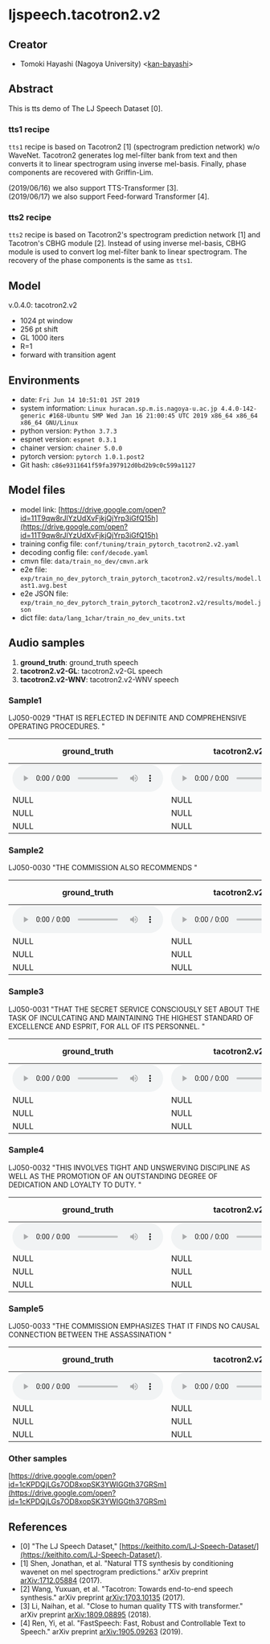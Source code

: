# ljspeech.tacotron2.v2

## Creator

- Tomoki Hayashi (Nagoya University) <[kan-bayashi](https://github.com/kan-bayashi)>  

## Abstract

This is tts demo of The LJ Speech Dataset [0].

### tts1 recipe

`tts1` recipe is based on Tacotron2 [1] (spectrogram prediction network) w/o WaveNet.
Tacotron2 generates log mel-filter bank from text and then converts it to linear spectrogram using inverse mel-basis.
Finally, phase components are recovered with Griffin-Lim.

(2019/06/16) we also support TTS-Transformer [3].  
(2019/06/17) we also support Feed-forward Transformer [4].  

### tts2 recipe

`tts2` recipe is based on Tacotron2's spectrogram prediction network [1] and Tacotron's CBHG module [2].
Instead of using inverse mel-basis, CBHG module is used to convert log mel-filter bank to linear spectrogram.
The recovery of the phase components is the same as `tts1`.

## Model

v.0.4.0: tacotron2.v2  
- 1024 pt window   
- 256 pt shift   
- GL 1000 iters  
- R=1   
- forward with transition agent  

## Environments

- date: `Fri Jun 14 10:51:01 JST 2019`
- system information: `Linux huracan.sp.m.is.nagoya-u.ac.jp 4.4.0-142-generic #168-Ubuntu SMP Wed Jan 16 21:00:45 UTC 2019 x86_64 x86_64 x86_64 GNU/Linux`
- python version: `Python 3.7.3`
- espnet version: `espnet 0.3.1`
- chainer version: `chainer 5.0.0`
- pytorch version: `pytorch 1.0.1.post2`
- Git hash: `c86e9311641f59fa397912d0bd2b9c0c599a1127`

## Model files

- model link: [https://drive.google.com/open?id=11T9qw8rJlYzUdXvFjkjQjYrp3iGfQ15h](https://drive.google.com/open?id=11T9qw8rJlYzUdXvFjkjQjYrp3iGfQ15h)
- training config file: `conf/tuning/train_pytorch_tacotron2.v2.yaml`
- decoding config file: `conf/decode.yaml`
- cmvn file: `data/train_no_dev/cmvn.ark`
- e2e file: `exp/train_no_dev_pytorch_train_pytorch_tacotron2.v2/results/model.last1.avg.best`
- e2e JSON file: `exp/train_no_dev_pytorch_train_pytorch_tacotron2.v2/results/model.json`
- dict file: `data/lang_1char/train_no_dev_units.txt`

## Audio samples

1. **ground_truth**: ground_truth speech
2. **tacotron2.v2-GL**: tacotron2.v2-GL speech
3. **tacotron2.v2-WNV**: tacotron2.v2-WNV speech

### Sample1  

LJ050-0029 "THAT IS REFLECTED IN DEFINITE AND COMPREHENSIVE OPERATING PROCEDURES. "

| **ground_truth** | **tacotron2.v2-GL** | **tacotron2.v2-WNV** |  
| --- | --- | --- |  
| <audio controls=""> <source src="audio/ground_truth/LJ050-0029.wav"> </audio> | <audio controls=""> <source src="audio/tacotron2.v2-GL/LJ050-0029.wav"> </audio> | NULL |  
| NULL | NULL | NULL |  
| NULL | NULL | NULL |  
| NULL | NULL | NULL |  

### Sample2  

LJ050-0030 "THE COMMISSION ALSO RECOMMENDS "

| **ground_truth** | **tacotron2.v2-GL** | **tacotron2.v2-WNV** |  
| --- | --- | --- |  
| <audio controls=""> <source src="audio/ground_truth/LJ050-0030.wav"> </audio> | <audio controls=""> <source src="audio/tacotron2.v2-GL/LJ050-0030.wav"> </audio> | NULL |  
| NULL | NULL | NULL |  
| NULL | NULL | NULL |  
| NULL | NULL | NULL |  

### Sample3  

LJ050-0031 "THAT THE SECRET SERVICE CONSCIOUSLY SET ABOUT THE TASK OF INCULCATING AND MAINTAINING THE HIGHEST STANDARD OF EXCELLENCE AND ESPRIT, FOR ALL OF ITS PERSONNEL. "

| **ground_truth** | **tacotron2.v2-GL** | **tacotron2.v2-WNV** |  
| --- | --- | --- |  
| <audio controls=""> <source src="audio/ground_truth/LJ050-0031.wav"> </audio> | <audio controls=""> <source src="audio/tacotron2.v2-GL/LJ050-0031.wav"> </audio> | NULL |  
| NULL | NULL | NULL |  
| NULL | NULL | NULL |  
| NULL | NULL | NULL |  

### Sample4  

LJ050-0032 "THIS INVOLVES TIGHT AND UNSWERVING DISCIPLINE AS WELL AS THE PROMOTION OF AN OUTSTANDING DEGREE OF DEDICATION AND LOYALTY TO DUTY. "

| **ground_truth** | **tacotron2.v2-GL** | **tacotron2.v2-WNV** |  
| --- | --- | --- |  
| <audio controls=""> <source src="audio/ground_truth/LJ050-0032.wav"> </audio> | <audio controls=""> <source src="audio/tacotron2.v2-GL/LJ050-0032.wav"> </audio> | NULL |  
| NULL | NULL | NULL |  
| NULL | NULL | NULL |  
| NULL | NULL | NULL |  

### Sample5  

LJ050-0033 "THE COMMISSION EMPHASIZES THAT IT FINDS NO CAUSAL CONNECTION BETWEEN THE ASSASSINATION "

| **ground_truth** | **tacotron2.v2-GL** | **tacotron2.v2-WNV** |  
| --- | --- | --- |  
| <audio controls=""> <source src="audio/ground_truth/LJ050-0033.wav"> </audio> | <audio controls=""> <source src="audio/tacotron2.v2-GL/LJ050-0033.wav"> </audio> | NULL |  
| NULL | NULL | NULL |  
| NULL | NULL | NULL |  
| NULL | NULL | NULL |  
### Other samples

[https://drive.google.com/open?id=1cKPDQjLGs7OD8xopSK3YWIGGth37GRSm](https://drive.google.com/open?id=1cKPDQjLGs7OD8xopSK3YWIGGth37GRSm)

## References

- [0] "The LJ Speech Dataset," [https://keithito.com/LJ-Speech-Dataset/](https://keithito.com/LJ-Speech-Dataset/).
- [1] Shen, Jonathan, et al. "Natural TTS synthesis by conditioning wavenet on mel spectrogram predictions." arXiv preprint [arXiv:1712.05884](https://arxiv.org/abs/1712.05884) (2017).
- [2] Wang, Yuxuan, et al. "Tacotron: Towards end-to-end speech synthesis." arXiv preprint [arXiv:1703.10135](https://arxiv.org/abs/) (2017).
- [3] Li, Naihan, et al. "Close to human quality TTS with transformer." arXiv preprint [arXiv:1809.08895](https://arxiv.org/abs/1809.08895) (2018).
- [4] Ren, Yi, et al. "FastSpeech: Fast, Robust and Controllable Text to Speech." arXiv preprint [arXiv:1905.09263](https://arxiv.org/abs/1905.09263) (2019).

